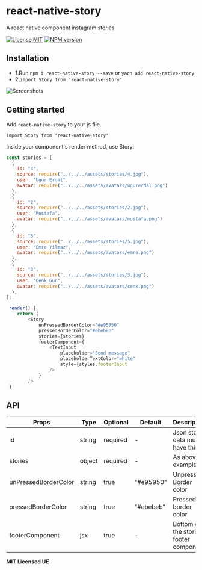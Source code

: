 # react-native-story

A react native component instagram stories

[![License MIT](http://img.shields.io/badge/license-MIT-orange.svg?style=flat)](https://raw.githubusercontent.com/ue/react-native-story/master/LICENSE)
[ ![NPM version](http://img.shields.io/npm/v/react-native-story.svg?style=flat)](https://www.npmjs.com/package/react-native-story)

## Installation

- 1.Run `npm i react-native-story --save` or `yarn add react-native-story`
- 2.`import Story from 'react-native-story'`

![Screenshots](https://media.giphy.com/media/f9RH5B7kYeFvQFhRq7/giphy.gif)

## Getting started

Add `react-native-story` to your js file.

`import Story from 'react-native-story'`

Inside your component's render method, use Story:

```javascript
const stories = [
  {
    id: "4",
    source: require("../../../assets/stories/4.jpg"),
    user: "Ugur Erdal",
    avatar: require("../../../assets/avatars/ugurerdal.png")
  },
  {
    id: "2",
    source: require("../../../assets/stories/2.jpg"),
    user: "Mustafa",
    avatar: require("../../../assets/avatars/mustafa.png")
  },
  {
    id: "5",
    source: require("../../../assets/stories/5.jpg"),
    user: "Emre Yilmaz",
    avatar: require("../../../assets/avatars/emre.png")
  },
  {
    id: "3",
    source: require("../../../assets/stories/3.jpg"),
    user: "Cenk Gun",
    avatar: require("../../../assets/avatars/cenk.png")
  },
];

 render() {
	return (
		<Story
			unPressedBorderColor="#e95950"
			pressedBorderColor="#ebebeb"
			stories={stories}
			footerComponent={
				<TextInput
					placeholder="Send message"
					placeholderTextColor="white"
					style={styles.footerInput
				/>
			}
		/>
 }

```

## API

| Props                | Type   | Optional | Default   | Description                            |
| -------------------- | ------ | -------- | --------- | -------------------------------------- |
| id                   | string | required | -         | Json story data must have this         |
| stories              | object | required | -         | As above example        |
| unPressedBorderColor | string | true     | "#e95950" | Unpressed Border color                 |
| pressedBorderColor   | string | true     | "#ebebeb" | Pressed border color                   |
| footerComponent      | jsx    | true     | -         | Bottom of the stories footer component |

**MIT Licensed UE**
